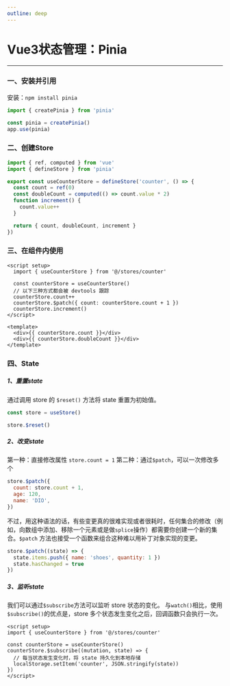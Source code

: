 ```yaml
---
outline: deep
---
```


# Vue3状态管理：Pinia
---
### 一、安装并引用

安装：`npm install pinia`

```javascript
import { createPinia } from 'pinia'

const pinia = createPinia()
app.use(pinia)
```

### 二、创建Store

```javascript
import { ref, computed } from 'vue'
import { defineStore } from 'pinia'

export const useCounterStore = defineStore('counter', () => {
  const count = ref(0)
  const doubleCount = computed(() => count.value * 2)
  function increment() {
    count.value++
  }

  return { count, doubleCount, increment }
})
```

### 三、在组件内使用

```vue
<script setup>
  import { useCounterStore } from '@/stores/counter'

  const counterStore = useCounterStore()
  // 以下三种方式都会被 devtools 跟踪
  counterStore.count++
  counterStore.$patch({ count: counterStore.count + 1 })
  counterStore.increment()
</script>

<template>
  <div>{{ counterStore.count }}</div>
  <div>{{ counterStore.doubleCount }}</div>
</template>
```

### 四、State

##### 1、重置state

通过调用 store 的 `$reset()` 方法将 state 重置为初始值。

```javascript
const store = useStore()

store.$reset()
```

##### 2、改变state

第一种：直接修改属性 `store.count = 1`
第二种：通过`$patch`，可以一次修改多个

```javascript
store.$patch({
  count: store.count + 1,
  age: 120,
  name: 'DIO',
})
```

不过，用这种语法的话，有些变更真的很难实现或者很耗时，任何集合的修改（例如，向数组中添加、移除一个元素或是做`splice`操作）都需要你创建一个新的集合。`$patch` 方法也接受一个函数来组合这种难以用补丁对象实现的变更。

```javascript
store.$patch((state) => {
  state.items.push({ name: 'shoes', quantity: 1 })
  state.hasChanged = true
})
```

##### 3、监听state

我们可以通过`$subscribe`方法可以监听 store 状态的变化。
与`watch()`相比，使用`$subscribe()`的优点是，store 多个状态发生变化之后，回调函数只会执行一次。

```vue
<script setup>
import { useCounterStore } from '@/stores/counter'

const counterStore = useCounterStore()
counterStore.$subscribe((mutation, state) => {
  // 每当状态发生变化时，将 state 持久化到本地存储
  localStorage.setItem('counter', JSON.stringify(state))
})
</script>
```
